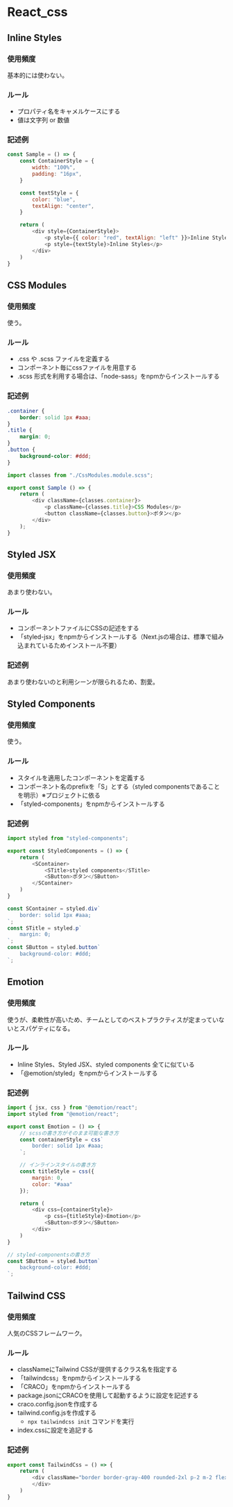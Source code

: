 # React_css

## Inline Styles

### 使用頻度

基本的には使わない。

### ルール

- プロパティ名をキャメルケースにする
- 値は文字列 or 数値

### 記述例

```javascript
const Sample = () => {
    const ContainerStyle = {
        width: "100%",
        padding: "16px",
    }

    const textStyle = {
        color: "blue",
        textAlign: "center",
    }

    return (
        <div style={ContainerStyle}>
            <p style={{ color: "red", textAlign: "left" }}>Inline Styles</p>
            <p style={textStyle}>Inline Styles</p>
        </div>
    )
}
```

## CSS Modules

### 使用頻度

使う。

### ルール

- .css や .scss ファイルを定義する
- コンポーネント毎にcssファイルを用意する
- .scss 形式を利用する場合は、「node-sass」をnpmからインストールする

### 記述例

```css : CssModules.module.scss
.container {
    border: solid 1px #aaa;
}
.title {
    margin: 0;
}
.button {
    background-color: #ddd;
}
```

```javascript
import classes from "./CssModules.module.scss";

export const Sample () => {
    return (
        <div className={classes.container}>
            <p className={classes.title}>CSS Modules</p>
            <button className={classes.button}>ボタン</p>
        </div>
    );
}
```

## Styled JSX

### 使用頻度

あまり使わない。

### ルール

- コンポーネントファイルにCSSの記述をする
- 「styled-jsx」をnpmからインストールする（Next.jsの場合は、標準で組み込まれているためインストール不要）

### 記述例

あまり使わないのと利用シーンが限られるため、割愛。

## Styled Components

### 使用頻度

使う。

### ルール

- スタイルを適用したコンポーネントを定義する
- コンポーネント名のprefixを「S」とする（styled componentsであることを明示）※プロジェクトに依る
- 「styled-components」をnpmからインストールする

### 記述例

```javascript
import styled from "styled-components";

export const StyledComponents = () => {
    return (
        <SContainer>
            <STitle>styled components</STitle>
            <SButton>ボタン</SButton>
        </SContainer>
    )
}

const SContainer = styled.div`
    border: solid 1px #aaa;
`;
const STitle = styled.p`
    margin: 0;
`;
const SButton = styled.button`
    background-color: #ddd;
`;
```

## Emotion

### 使用頻度

使うが、柔軟性が高いため、チームとしてのベストプラクティスが定まっていないとスパゲティになる。

### ルール

- Inline Styles、Styled JSX、styled components 全てに似ている
- 「@emotion/styled」をnpmからインストールする

### 記述例

```javascript
import { jsx, css } from "@emotion/react";
import styled from "@emotion/react";

export const Emotion = () => {
    // scssの書き方がそのまま可能な書き方
    const containerStyle = css`
        border: solid 1px #aaa;
    `;

    // インラインスタイルの書き方
    const titleStyle = css({
        margin: 0,
        color: "#aaa"
    });

    return (
        <div css={containerStyle}>
            <p css={titleStyle}>Emotion</p>
            <SButton>ボタン</SButton>
        </div>
    )
}

// styled-componentsの書き方
const SButton = styled.button`
    background-color: #ddd;
`;
```

## Tailwind CSS

### 使用頻度

人気のCSSフレームワーク。

### ルール

- classNameにTailwind CSSが提供するクラス名を指定する
- 「tailwindcss」をnpmからインストールする
- 「CRACO」をnpmからインストールする
- package.jsonにCRACOを使用して起動するように設定を記述する
- craco.config.jsonを作成する
- tailwind.config.jsを作成する
  - `npx tailwindcss init` コマンドを実行
- index.cssに設定を追記する

### 記述例

```javascript
export const TailwindCss = () => {
    return (
        <div className="border border-gray-400 rounded-2xl p-2 m-2 flex justify-around items-center">
        </div>
    )
}
```
